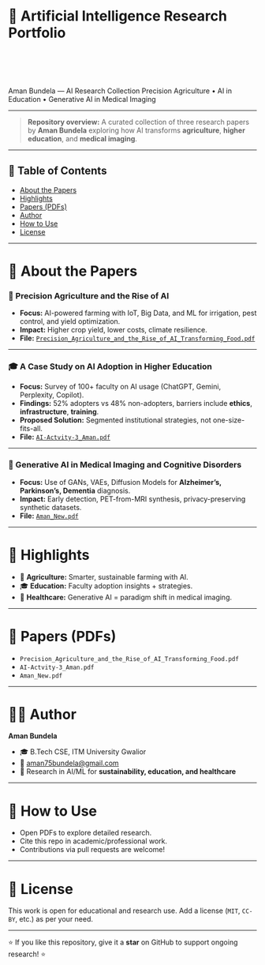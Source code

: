 # 🚀 Artificial Intelligence Research Portfolio  

<svg width="100%" height="140" viewBox="0 0 1200 140" preserveAspectRatio="xMidYMid slice" xmlns="http://www.w3.org/2000/svg" role="img" aria-label="AI Research Hero">
  <defs>
    <linearGradient id="g1" x1="0" x2="1" y1="0" y2="0">
      <stop offset="0%" stop-color="#00c6ff">
        <animate attributeName="stop-color" values="#00c6ff;#7f00ff;#00c6ff" dur="6s" repeatCount="indefinite" />
      </stop>
      <stop offset="100%" stop-color="#7f00ff">
        <animate attributeName="stop-color" values="#7f00ff;#00c6ff;#7f00ff" dur="6s" repeatCount="indefinite" />
      </stop>
    </linearGradient>
  </defs>

  <rect width="1200" height="140" rx="8" fill="url(#g1)"></rect>
  <g transform="translate(40,18)">
    <text x="0" y="40" font-size="28" font-weight="700" fill="#ffffff" font-family="Segoe UI, Roboto, sans-serif">
      Aman Bundela — AI Research Collection
    </text>
    <text x="0" y="78" font-size="14" fill="#eaf6ff" font-family="Segoe UI, Roboto, sans-serif">
      Precision Agriculture • AI in Education • Generative AI in Medical Imaging
    </text>
  </g>
</svg>

---

> **Repository overview:** A curated collection of three research papers by **Aman Bundela** exploring how AI transforms **agriculture**, **higher education**, and **medical imaging**.  

---

## 🔖 Table of Contents
- [About the Papers](#about-the-papers)  
- [Highlights](#highlights)  
- [Papers (PDFs)](#papers-pdfs)  
- [Author](#author)  
- [How to Use](#how-to-use)  
- [License](#license)  

---

# 📑 About the Papers  

### 🌱 Precision Agriculture and the Rise of AI  
- **Focus:** AI-powered farming with IoT, Big Data, and ML for irrigation, pest control, and yield optimization.  
- **Impact:** Higher crop yield, lower costs, climate resilience.  
- **File:** [`Precision_Agriculture_and_the_Rise_of_AI_Transforming_Food.pdf`](./Precision_Agriculture_and_the_Rise_of_AI_Transforming_Food.pdf)  

---

### 🎓 A Case Study on AI Adoption in Higher Education  
- **Focus:** Survey of 100+ faculty on AI usage (ChatGPT, Gemini, Perplexity, Copilot).  
- **Findings:** 52% adopters vs 48% non-adopters, barriers include **ethics**, **infrastructure**, **training**.  
- **Proposed Solution:** Segmented institutional strategies, not one-size-fits-all.  
- **File:** [`AI-Actvity-3_Aman.pdf`](./AI-Actvity-3_Aman.pdf)  

---

### 🧠 Generative AI in Medical Imaging and Cognitive Disorders  
- **Focus:** Use of GANs, VAEs, Diffusion Models for **Alzheimer’s, Parkinson’s, Dementia** diagnosis.  
- **Impact:** Early detection, PET-from-MRI synthesis, privacy-preserving synthetic datasets.  
- **File:** [`Aman_New.pdf`](./Aman_New.pdf)  

---

# 🌟 Highlights  
- 🌾 **Agriculture:** Smarter, sustainable farming with AI.  
- 🎓 **Education:** Faculty adoption insights + strategies.  
- 🧠 **Healthcare:** Generative AI = paradigm shift in medical imaging.  

---

# 📂 Papers (PDFs)  
- `Precision_Agriculture_and_the_Rise_of_AI_Transforming_Food.pdf`  
- `AI-Actvity-3_Aman.pdf`  
- `Aman_New.pdf`  

---

# 👨‍💻 Author  
**Aman Bundela**  
- 🎓 B.Tech CSE, ITM University Gwalior  
- 📧 [aman75bundela@gmail.com](mailto:aman75bundela@gmail.com)  
- 🔎 Research in AI/ML for **sustainability, education, and healthcare**  

---

# 📌 How to Use  
- Open PDFs to explore detailed research.  
- Cite this repo in academic/professional work.  
- Contributions via pull requests are welcome!  

---

# 📜 License  
This work is open for educational and research use. Add a license (`MIT`, `CC-BY`, etc.) as per your need.  

---

⭐ If you like this repository, give it a **star** on GitHub to support ongoing research! ⭐
